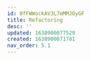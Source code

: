 ```yaml
---
id: 0fFWWockAV3L7mMMJOyGF
title: Refactoring
desc: ''
updated: 1638900077529
created: 1638900071781
nav_order: 5.1
---
```



